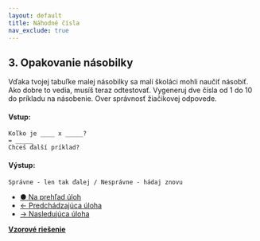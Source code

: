 ```yaml
---
layout: default
title: Náhodné čísla
nav_exclude: true
---
```


## 3. Opakovanie násobilky
Vďaka tvojej tabuľke malej násobilky sa malí školáci mohli naučiť násobiť. Ako dobre to vedia, musíš teraz odtestovať. Vygeneruj dve čísla od 1 do 10 do príkladu na násobenie. Over správnosť žiačikovej odpovede.

#### Vstup:
```
Koľko je ____ x _____?
= _____
Chceš ďalší príklad?
```

#### Výstup:
```
Správne - len tak ďalej / Nesprávne - hádaj znovu
```

- [&#9679; Na prehľad úloh](/zbierka-uloh.html)
- [&larr; Predchádzajúca úloha](/coding/beginner/4-chapter/2.html)
- [&rarr; Nasledujúca úloha](/coding/beginner/4-chapter/3.html)

[**Vzorové riešenie**](/coding/beginner/4-chapter/3-solve.html)